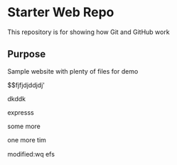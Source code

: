# Starter Web Repo

This repository is for showing how Git and GitHub work

## Purpose

Sample website with plenty of files for demo

$$fjfjdjddjdj'

dkddk

expresss


some more



one more tim

modified:wq
efs
